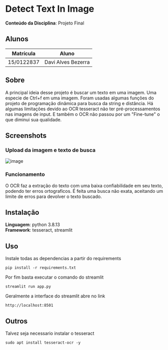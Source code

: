 # Detect Text In Image

**Conteúdo da Disciplina**: Projeto Final<br>

## Alunos
|Matrícula | Aluno |
| -- | -- |
| 15/0122837  |  Davi Alves Bezerra |

## Sobre 
A principal ideia desse projeto é buscar um texto em uma imagem. Uma especie de Ctrl+f em uma imagem.
Foram usadas algumas funções do projeto de programação dinâmica para busca da string e distância. 
Há algumas limitações devido ao OCR tesseract não ter pré-processamentos nas imagens de input. E também o OCR não passou por um "Fine-tune" o que diminui sua qualidade.

## Screenshots
### Upload da imagem e texto de busca
![image](https://user-images.githubusercontent.com/34287081/217076933-377d63b9-362a-400b-8e54-e360adaa647b.png)
### Funcionamento
O OCR faz a extração do texto com uma baixa confiabilidade em seu texto, podendo ter erros ortograficos. É feita uma busca não exata, aceitando um limite de erros para devolver o texto buscado. 

## Instalação 
**Linguagem**: python 3.8.13<br>
**Framework**: tesseract, streamlit<br>

## Uso 
Instale todas as dependencias a partir do requirements
```
pip install -r requirements.txt
```

Por fim basta executar o comando do streamlit
```
streamlit run app.py
```

Geralmente a interface do streamlit abre no link
```
http://localhost:8501
```

## Outros 
Talvez seja necessario instalar o tesseract
```
sudo apt install tesseract-ocr -y
```



